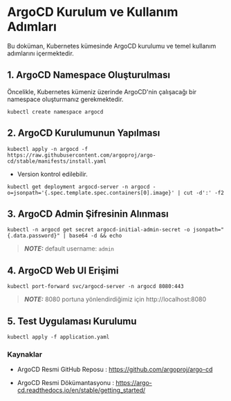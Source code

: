 # ArgoCD Kurulum ve Kullanım Adımları

Bu doküman, Kubernetes kümesinde ArgoCD kurulumu ve temel kullanım adımlarını içermektedir.

## 1. ArgoCD Namespace Oluşturulması

Öncelikle, Kubernetes kümeniz üzerinde ArgoCD'nin çalışacağı bir namespace oluşturmanız gerekmektedir.

```
kubectl create namespace argocd
```

## 2. ArgoCD Kurulumunun Yapılması

```
kubectl apply -n argocd -f https://raw.githubusercontent.com/argoproj/argo-cd/stable/manifests/install.yaml

```


* Version kontrol edilebilir.
```
kubectl get deployment argocd-server -n argocd -o=jsonpath='{.spec.template.spec.containers[0].image}' | cut -d':' -f2
```


## 3. ArgoCD Admin Şifresinin Alınması

```
kubectl -n argocd get secret argocd-initial-admin-secret -o jsonpath="{.data.password}" | base64 -d && echo

```

> **_NOTE:_**  default username: ```admin```

## 4. ArgoCD Web UI Erişimi

```
kubectl port-forward svc/argocd-server -n argocd 8080:443
```

> **_NOTE:_**  8080 portuna yönlendirdiğimiz için
> http://localhost:8080


## 5. Test Uygulaması Kurulumu

```
kubectl apply -f application.yaml

```


### Kaynaklar

* ArgoCD Resmi GitHub Reposu  : https://github.com/argoproj/argo-cd

* ArgoCD Resmi Dökümantasyonu : https://argo-cd.readthedocs.io/en/stable/getting_started/
